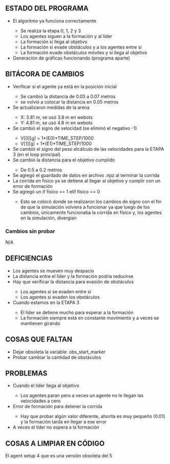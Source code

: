 <h2> ESTADO DEL PROGRAMA</h2>
<ul>
    <li>El algoritmo ya funciona correctamente</li>
    <ul>
        <li>Se realiza la etapa 0, 1, 2 y 3 </li>
        <li>Los agentes siguen a la formación y al líder</li>
        <li>La formación si llega al objetivo</li>
        <li>La formación si evade obstáculos y a los agentes entre sí</li>
        <li>La formación evade obstáculos móviles y si llega al objetivo</li>
    </ul>
    <li>Generación de gráficas funcionando (programa aparte)</li>
</ul>
    
<h2>BITÁCORA DE CAMBIOS</h2> 
<ul>
    <li>Verificar si el agente ya está en la posición inicial</li>
    <ul>
        <li>Se cambió la distancia de 0.05 a 0.07 metros</li>
        <li>se volvió a colocar la distancia en 0.05 metros</li>
    </ul>
    <li>Se actualizaron medidas de la arena</li>
    <ul>
        <li>X: 3.81 m, se usó 3.8 m en webots</li>
        <li>Y: 4.81 m, se usó 4.8 m en webots</li>
    </ul>
    <li>Se cambió el signo de velocidad (se eliminó el negativo -1)</li>
    <ul>
        <li>V[0][g] = 1*(E0)*TIME_STEP/1000</li>
        <li>V[1][g] = 1*(E1)*TIME_STEP/1000 </li>
    </ul>
    <li>Se cambió el signo del peso elcálculo de las velocidades para la ETAPA 3 (en el loop principal)</li>
    <li>Se cambió la distancia para el objetivo cumplido</li>
    <ul>
        <li>De 0.5 a 0.2 metros</li>
    </ul>
    <li>Se agregó el guardado de datos en archivo .npz al terminar la corrida</li>
    <li>La corrida en físico ya se detiene al llegar al objetivo y cumplir con un error de formación</li>
    <li>Se agregó un if fisico == 1 elif fisico == 0</li>
    <ul>
        <li>Esto se colocó donde se realizaron los cambios de signo con el fin de que la simulación volviera a funcionar ya que luego de los cambios, únicamente funcionaba la corrida en físico y, los agentes en la simulación, divergían</li>
    </ul>
</ul>

<h3>Cambios sin probar</h3>
N/A           
    
<h2>DEFICIENCIAS</h2>
<ul>
    <li>Los agentes se mueven muy despacio</li>
    <li>La distancia entre el líder y la formación podría reducirse</li>
    <li>Hay que verificar la distancia para evasión de obstáculos</li>
    <ul>
        <li>Los agentes si se evaden entre sí</li>
        <li>Los agentes si evaden los obstáculos</li>
    </ul>
    <li>Cuando estamos en la ETAPA 3</li>
    <ul>
        <li>El líder se detiene mucho para esperar a la formación</li>
        <li>La formación siempre está en constante movimiento y a veces se mantienen girando </li>
    </ul>
</ul>

<h2>COSAS QUE FALTAN</h2>
<ul>
    <li>Dejar obsoleta la variable: obs_start_marker</li>
    <li>Probar cambiar la cantidad de obstáculos</li>
</ul>
<h2>PROBLEMAS</h2>
<ul>
    <li>Cuando el líder llega al objetivo</li>
    <ul>
        <li>Los agentes paran pero a veces un agente no le llegan las velocidades a cero</li>
    </ul>
    <li>Error de formación para detener la corrida</li>
    <ul>
        <li>Hay que probar algún valor diferente, ahorita es muy pequeño (0.01) y la formación tarda en llegar a ese error </li>
    </ul>
    <li>A veces el líder no espera a la formación</li>
</ul>

<h2>COSAS A LIMPIAR EN CÓDIGO</h2>
El agent setup 4 que es una versión obsoleta del 5


